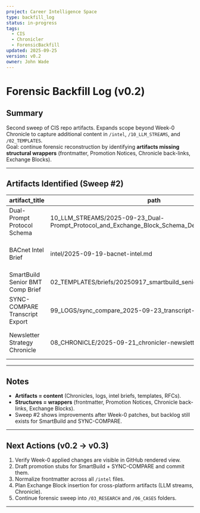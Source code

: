 ```yaml
---
project: Career Intelligence Space
type: backfill_log
status: in-progress
tags:
  - CIS
  - Chronicler
  - ForensicBackfill
updated: 2025-09-25
version: v0.2
owner: John Wade
---
```


# Forensic Backfill Log (v0.2)

## Summary
Second sweep of CIS repo artifacts. Expands scope beyond Week-0 Chronicle to capture additional content in `/intel`, `/10_LLM_STREAMS`, and `/02_TEMPLATES`.  
Goal: continue forensic reconstruction by identifying **artifacts missing structural wrappers** (frontmatter, Promotion Notices, Chronicle back-links, Exchange Blocks).

---

## Artifacts Identified (Sweep #2)

| artifact_title                              | path                                                           | missing_structures                          | priority |
|---------------------------------------------|----------------------------------------------------------------|---------------------------------------------|----------|
| Dual-Prompt Protocol Schema                  | 10_LLM_STREAMS/2025-09-23_Dual-Prompt_Protocol_and_Exchange_Block_Schema_Development.md | Chronicle link, Promotion Notice (done in Week-0, confirm applied) | High     |
| BACnet Intel Brief                          | intel/2025-09-19-bacnet-intel.md                              | Status normalization, Promotion Notice, Chronicle back-link | High     |
| SmartBuild Senior BMT Comp Brief            | 02_TEMPLATES/briefs/20250917_smartbuild_senior_bmt_comp_brief.md | Promotion Notice, Chronicle link | Medium   |
| SYNC-COMPARE Transcript Export              | 99_LOGS/sync_compare_2025-09-23_transcript-export.md           | Frontmatter, Chronicle link, Promotion Notice | Medium   |
| Newsletter Strategy Chronicle               | 08_CHRONICLE/2025-09-21_chronicler-newsletter-v1.0.md          | Promotion Notice (Week-0 applied, confirm rendered in repo) | Medium   |

---

## Notes
- **Artifacts = content** (Chronicles, logs, intel briefs, templates, RFCs).  
- **Structures = wrappers** (frontmatter, Promotion Notices, Chronicle back-links, Exchange Blocks).  
- Sweep #2 shows improvements after Week-0 patches, but backlog still exists for SmartBuild and SYNC-COMPARE.  

---

## Next Actions (v0.2 → v0.3)
1. Verify Week-0 applied changes are visible in GitHub rendered view.  
2. Draft promotion stubs for SmartBuild + SYNC-COMPARE and commit them.  
3. Normalize frontmatter across all `/intel` files.  
4. Plan Exchange Block insertion for cross-platform artifacts (LLM streams, Chronicle).  
5. Continue forensic sweep into `/03_RESEARCH` and `/06_CASES` folders.  

---
